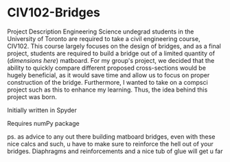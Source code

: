 # CIV102-Bridges

Project Description
Engineering Science undegrad students in the University of Toronto are required to take a civil engineering course, CIV102.
This course largely focuses on the design of bridges, and as a final project, students are required to build a 
bridge out of a limited quantity of (*dimensions here*) matboard. 
For my group's project, we decided that the ability to quickly compare different proposed cross-sections would be hugely beneficial, as it would save time and allow us to focus on proper construction of the bridge. Furthermore, I wanted to take on a compsci project such as this to enhance my learning. Thus, the idea behind this project was born.

Initially written in Spyder

Requires numPy package

ps. as advice to any out there building matboard bridges, even with these nice calcs and such, u have to make sure to reinforce the hell out of your bridges. Diaphragms and reinforcements and a nice tub of glue will get u far
